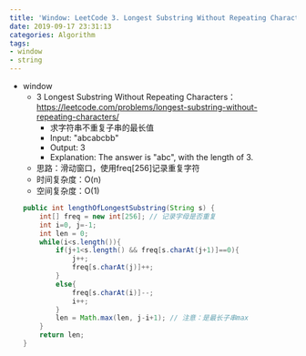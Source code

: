 ```yaml
---
title: 'Window: LeetCode 3. Longest Substring Without Repeating Characters'
date: 2019-09-17 23:31:13
categories: Algorithm
tags: 
- window
- string
---
```

- window
    - 3 Longest Substring Without Repeating Characters：https://leetcode.com/problems/longest-substring-without-repeating-characters/
        - 求字符串不重复子串的最长值
        - Input: "abcabcbb"
        - Output: 3 
        - Explanation: The answer is "abc", with the length of 3.
        <!-- more -->
    - 思路：滑动窗口，使用freq[256]记录重复字符
    - 时间复杂度：O(n)
    - 空间复杂度：O(1)
    ```java
    public int lengthOfLongestSubstring(String s) {
        int[] freq = new int[256]; // 记录字母是否重复
        int i=0, j=-1;
        int len = 0;
        while(i<s.length()){
            if(j+1<s.length() && freq[s.charAt(j+1)]==0){
                j++;
                freq[s.charAt(j)]++;
            }
            else{
                freq[s.charAt(i)]--;
                i++;
            }
            len = Math.max(len, j-i+1); // 注意：是最长子串max
        }
        return len;
    }
    ```